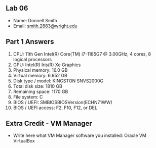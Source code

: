 ## Lab 06

- Name: Donnell Smith
- Email: smith.2883@wright.edu

## Part 1 Answers

1. CPU: 11th Gen Intel(R) Core(TM) i7-1185G7 @ 3.00GHz, 4 cores, 8 logical processors
2. GPU: Intel(R) Iris(R) Xe Graphics
3. Physical memory: 16.0 GB
4. Virtual memory: 6.952 GB
5. Disk type / model: KINGSTON SNVS2000G 
6. Total disk size: 1810 GB
7. Remaining space: 1170 GB
8. File system: C 
9. BIOS / UEFI: SMBIOSBIOSVersion(ECHN71WW)
10. BIOS / UEFI access: F2, F10, F12, or DEL

## Extra Credit - VM Manager

- Write here what VM Manager software you installed: Oracle VM VirtualBox
